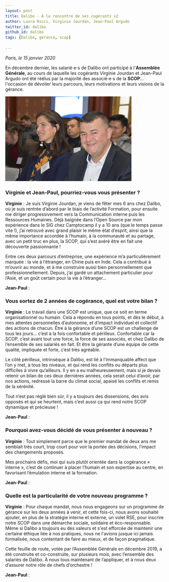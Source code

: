 ```yaml
---
layout: post
title: Dalibo - À la rencontre de ses cogérants v2
author: Laura Ricci, Virginie Jourdan, Jean-Paul Argudo
twitter_id: dalibo
github_id: dalibo
tags: [Dalibo, gérance, scop]

---
```

*Paris, le 15 janvier 2020* 

En décembre dernier, les salarié⋅e⋅s de Dalibo ont participé à l'**Assemblée Générale**, au cours de laquelle les cogérants
Virginie Jourdan et Jean-Paul Argudo ont été réélus par la majorité des associé⋅e⋅s de la **SCOP**… l'occasion de dévoiler
leurs parcours, leurs motivations et leurs visions de la gérance.

<!--MORE-->

![jpa_vi](https://raw.githubusercontent.com/dalibo/blog/gh-pages/img/pgsession10_vi_jpa.jpeg)


### Virginie et Jean-Paul, pourriez-vous vous présenter ?

**Virginie** : Je suis Virginie Jourdan, je viens de fêter mes 6 ans chez Dalibo, où je suis rentrée d’abord par le biais de l’activité Formation, pour ensuite me diriger progressivement vers la Communication interne puis les Ressources Humaines.
Déjà baignée dans l’Open Source par mon expérience dans le SIG chez Camptocamp il y a 10 ans (que le temps passe vite !), j’ai retrouvé avec grand plaisir le même état d’esprit, ainsi que la même importance accordée à l’humain, à la communauté 
et au partage, avec un petit truc en plus, la SCOP, qui s’est avéré être en fait une découverte passionnante !

Entre ces deux parcours d’entreprise, une expérience m’a particulièrement marquée : la vie à l’étranger, en Chine puis en Inde. Cela a contribué à m’ouvrir au monde, et à me construire aussi bien personnellement que professionnellement. Depuis, j’ai gardé un attachement particulier pour l’Asie, et un goût certain pour la vie à l’étranger…

**Jean-Paul** :
 

### Vous sortez de 2 années de cogérance, quel est votre bilan ?

**Virginie** : Le travail dans une SCOP est unique, que ce soit en terme organisationnel ou humain. Cela a répondu en tous points, et dès le début, à mes attentes personnelles d’autonomie, et d’impact individuel et collectif des actions de chacun.
Être à la gérance d’une SCOP est un challenge de tous les jours… c’est à la fois confortable et périlleux. 
Confortable car la SCOP, c’est avant tout une force, la force de ses associés, et chez Dalibo de l’ensemble de ses salariés en fait. Et être la gérante d’une équipe de cette qualité, impliquée et forte, c’est très agréable.

Le côté périlleux, intrinsèque à Dalibo, est lié à l’immanquable affect que l’on y met, à tous les niveaux, et qui rend les conflits ou départs plus difficiles à vivre qu’ailleurs. 
Il y en a eu malheureusement, mais si je devais retenir un bilan de ces deux dernières années, cela serait celui d’avoir, par nos actions, redressé la barre du climat social, apaisé les conflits et remis de la sérénité.

Tout n’est pas réglé bien sûr, il y a toujours des dissensions, des avis opposés et qui se heurtent, mais c’est aussi ça qui rend notre SCOP dynamique et précieuse !

**Jean-Paul** : 


### Pourquoi avez-vous décidé de vous présenter à nouveau ?

**Virginie** : Tout simplement parce que le premier mandat de deux ans me semblait très court, trop court pour voir la portée des décisions, l’impact des changements proposés.

Mes prochains défis, moi qui suis plutôt orientée dans la cogérance « interne », c’est de continuer à placer l’humain et son expertise au centre, en favorisant l’émulation interne et la formation.

**Jean-Paul** : 

### Quelle est la particularité de votre nouveau programme ?

**Virginie** : Pour chaque mandat, nous nous engageons sur un programme de gérance sur les deux années à venir, et cette fois-ci, nous avons souhaité ajouter, en plus de la stratégie interne et externe, un volet RSE, pour inscrire notre SCOP dans une démarche sociale, solidaire et éco-responsable.
Même si Dalibo a toujours eu des valeurs et s'est efforcée de maintenir une certaine éthique liée à nos pratiques, nous ne l'avions jusque ici jamais formalisée, nous contentant de faire au mieux, et de façon pragmatique.

Cette feuille de route, votée par l’Assemblée Générale en décembre 2019, a été construite et co-construite, sur plusieurs mois, avec l’ensemble des salariés de Dalibo. À nous tous maintenant de l’appliquer, et à nous deux d’assurer notre rôle de chefs d’orchestre !

**Jean-Paul** : 



